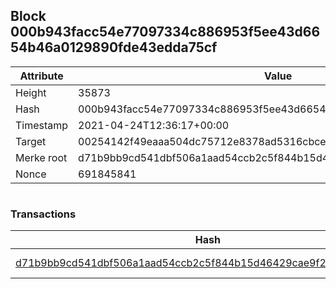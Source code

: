 ## Block 000b943facc54e77097334c886953f5ee43d6654b46a0129890fde43edda75cf

Attribute | Value
--- | ---
Height | 35873
Hash | 000b943facc54e77097334c886953f5ee43d6654b46a0129890fde43edda75cf
Timestamp | 2021-04-24T12:36:17+00:00
Target | 00254142f49eaaa504dc75712e8378ad5316cbcead634704b3734b6271167cc4
Merke root | d71b9bb9cd541dbf506a1aad54ccb2c5f844b15d46429cae9f2ef2f0f223be49
Nonce | 691845841

```

```

### Transactions

Hash | Amount
--- | ---
[d71b9bb9cd541dbf506a1aad54ccb2c5f844b15d46429cae9f2ef2f0f223be49](d71b9bb9cd541dbf506a1aad54ccb2c5f844b15d46429cae9f2ef2f0f223be49.md) | 10.00000000 SKEPTI 
